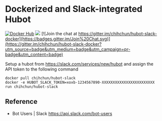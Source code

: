 # Dockerized and Slack-integrated Hubot

[![Docker Hub](https://img.shields.io/badge/docker-ready-blue.svg)](https://registry.hub.docker.com/u/chihchun/hubot-slack/)
[![](https://badge.imagelayers.io/chihchun/hubot-slack:latest.svg)](https://imagelayers.io/?images=chihchun/hubot-slack:latest 'Get your own badge on imagelayers.io')
[![Join the chat at https://gitter.im/chihchun/hubot-slack-docker](https://badges.gitter.im/Join%20Chat.svg)](https://gitter.im/chihchun/hubot-slack-docker?utm_source=badge&utm_medium=badge&utm_campaign=pr-badge&utm_content=badge)

Setup a hubot from https://slack.com/services/new/hubot and assign the API token to the following command

```
docker pull chihchun/hubot-slack
docker -e HUBOT_SLACK_TOKEN=xoxb-1234567890-XXXXXXXXXXXXXXXXXXXXXXXX run chihchun/hubot-slack
```

## Reference
* Bot Users | Slack https://api.slack.com/bot-users
